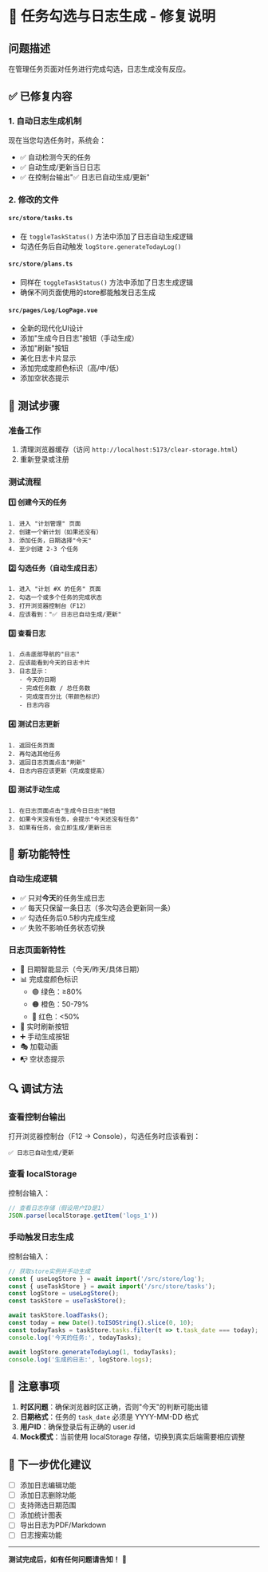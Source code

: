 # 🐛 任务勾选与日志生成 - 修复说明

## 问题描述
在管理任务页面对任务进行完成勾选，日志生成没有反应。

## ✅ 已修复内容

### 1. **自动日志生成机制**
现在当您勾选任务时，系统会：
- ✅ 自动检测今天的任务
- ✅ 自动生成/更新当日日志
- ✅ 在控制台输出"✅ 日志已自动生成/更新"

### 2. **修改的文件**

#### `src/store/tasks.ts`
- 在 `toggleTaskStatus()` 方法中添加了日志自动生成逻辑
- 勾选任务后自动触发 `logStore.generateTodayLog()`

#### `src/store/plans.ts`
- 同样在 `toggleTaskStatus()` 方法中添加了日志生成逻辑
- 确保不同页面使用的store都能触发日志生成

#### `src/pages/Log/LogPage.vue`
- 全新的现代化UI设计
- 添加"生成今日日志"按钮（手动生成）
- 添加"刷新"按钮
- 美化日志卡片显示
- 添加完成度颜色标识（高/中/低）
- 添加空状态提示

## 🧪 测试步骤

### 准备工作
1. 清理浏览器缓存（访问 `http://localhost:5173/clear-storage.html`）
2. 重新登录或注册

### 测试流程

#### 1️⃣ **创建今天的任务**
```
1. 进入 "计划管理" 页面
2. 创建一个新计划（如果还没有）
3. 添加任务，日期选择"今天"
4. 至少创建 2-3 个任务
```

#### 2️⃣ **勾选任务（自动生成日志）**
```
1. 进入 "计划 #X 的任务" 页面
2. 勾选一个或多个任务的完成状态
3. 打开浏览器控制台（F12）
4. 应该看到："✅ 日志已自动生成/更新"
```

#### 3️⃣ **查看日志**
```
1. 点击底部导航的"日志"
2. 应该能看到今天的日志卡片
3. 日志显示：
   - 今天的日期
   - 完成任务数 / 总任务数
   - 完成度百分比（带颜色标识）
   - 日志内容
```

#### 4️⃣ **测试日志更新**
```
1. 返回任务页面
2. 再勾选其他任务
3. 返回日志页面点击"刷新"
4. 日志内容应该更新（完成度提高）
```

#### 5️⃣ **测试手动生成**
```
1. 在日志页面点击"生成今日日志"按钮
2. 如果今天没有任务，会提示"今天还没有任务"
3. 如果有任务，会立即生成/更新日志
```

## 🎨 新功能特性

### 自动生成逻辑
- ✅ 只对**今天**的任务生成日志
- ✅ 每天只保留一条日志（多次勾选会更新同一条）
- ✅ 勾选任务后0.5秒内完成生成
- ✅ 失败不影响任务状态切换

### 日志页面新特性
- 📅 日期智能显示（今天/昨天/具体日期）
- 📊 完成度颜色标识
  - 🟢 绿色：≥80%
  - 🟠 橙色：50-79%
  - 🔴 红色：<50%
- 🔄 实时刷新按钮
- ➕ 手动生成按钮
- 🎭 加载动画
- 📭 空状态提示

## 🔍 调试方法

### 查看控制台输出
打开浏览器控制台（F12 → Console），勾选任务时应该看到：
```
✅ 日志已自动生成/更新
```

### 查看 localStorage
控制台输入：
```javascript
// 查看日志存储（假设用户ID是1）
JSON.parse(localStorage.getItem('logs_1'))
```

### 手动触发日志生成
控制台输入：
```javascript
// 获取store实例并手动生成
const { useLogStore } = await import('/src/store/log');
const { useTaskStore } = await import('/src/store/tasks');
const logStore = useLogStore();
const taskStore = useTaskStore();

await taskStore.loadTasks();
const today = new Date().toISOString().slice(0, 10);
const todayTasks = taskStore.tasks.filter(t => t.task_date === today);
console.log('今天的任务:', todayTasks);

await logStore.generateTodayLog(1, todayTasks);
console.log('生成的日志:', logStore.logs);
```

## 📝 注意事项

1. **时区问题**：确保浏览器时区正确，否则"今天"的判断可能出错
2. **日期格式**：任务的 `task_date` 必须是 YYYY-MM-DD 格式
3. **用户ID**：确保登录后有正确的 user.id
4. **Mock模式**：当前使用 localStorage 存储，切换到真实后端需要相应调整

## 🚀 下一步优化建议

- [ ] 添加日志编辑功能
- [ ] 添加日志删除功能
- [ ] 支持筛选日期范围
- [ ] 添加统计图表
- [ ] 导出日志为PDF/Markdown
- [ ] 日志搜索功能

---

**测试完成后，如有任何问题请告知！** 🎯
